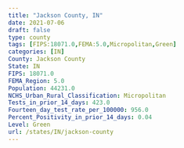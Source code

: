 ```yaml
---
title: "Jackson County, IN"
date: 2021-07-06
draft: false
type: county
tags: [FIPS:18071.0,FEMA:5.0,Micropolitan,Green]
categories: [IN]
County: Jackson County
State: IN
FIPS: 18071.0
FEMA_Region: 5.0
Population: 44231.0
NCHS_Urban_Rural_Classification: Micropolitan
Tests_in_prior_14_days: 423.0
Fourteen_day_test_rate_per_100000: 956.0
Percent_Positivity_in_prior_14_days: 0.04
Level: Green
url: /states/IN/jackson-county
---
```



